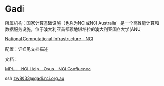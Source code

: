 # Gadi

所属机构：国家计算基础设施（也称为NCI或NCI Australia）是一个高性能计算和数据服务设施，位于澳大利亚首都领地堪培拉的澳大利亚国立大学(ANU) 

 [National Computational Infrastructure - NCI](https://nci.org.au/)

配置：详细见文档描述

文档：

[MPI... - NCI Help - Opus - NCI Confluence](https://opus.nci.org.au/pages/viewpage.action?pageId=248840690)

ssh zw8033@gadi.nci.org.au
